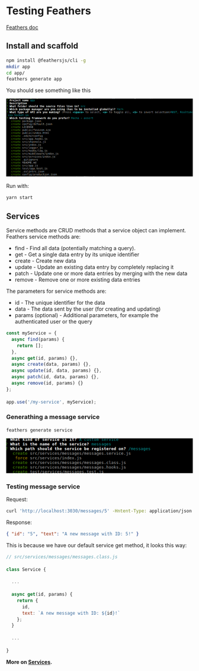 # Testing Feathers

[Feathers doc](https://docs.feathersjs.com/)

## Install and scaffold

```bash
npm install @feathersjs/cli -g
mkdir app
cd app/
feathers generate app
```

You should see something like this

![scaffold](./static/creating.png)

Run with:

```bash
yarn start
```

## Services

Service methods are CRUD methods that a service object can implement. Feathers service methods are:

- find - Find all data (potentially matching a query).
- get - Get a single data entry by its unique identifier
- create - Create new data
- update - Update an existing data entry by completely replacing it
- patch - Update one or more data entries by merging with the new data
- remove - Remove one or more existing data entries

The parameters for service methods are:

- id - The unique identifier for the data
- data - The data sent by the user (for creating and updating)
- params (optional) - Additional parameters, for example the authenticated user or the query

```JavaScript
const myService = {
  async find(params) {
    return [];
  },
  async get(id, params) {},
  async create(data, params) {},
  async update(id, data, params) {},
  async patch(id, data, params) {},
  async remove(id, params) {}
};

app.use('/my-service', myService);
```

### Generathing a message service

```bash
feathers generate service
```

![Service](./static/service.png)

### Testing message service

Request:

```bash
curl 'http://localhost:3030/messages/5' -Hntent-Type: application/json'
```

Response:

```json
{ "id": "5", "text": "A new message with ID: 5!" }
```

This is because we have our default service get method, it looks this way:

```JavaScript
// src/services/messages/messages.class.js

class Service {

  ...

  async get(id, params) {
    return {
      id,
      text: `A new message with ID: ${id}!`
    };
  }

  ...

}
```

**More on [Services](https://docs.feathersjs.com/guides/basics/services.html).**
